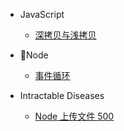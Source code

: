 - JavaScript

  - [深拷贝与浅拷贝](javascript/copy.md)

- Node

  - [事件循环](node/event-loop.md)

- Intractable Diseases

  - [Node 上传文件 500](intractable-diseases/node-upload-failed.md)
